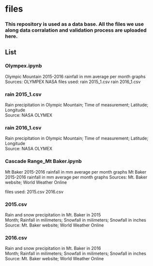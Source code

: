 # files
### This repository is used as a data base. All the files we use along data corralation and validation process are uploaded here.
## List
### Olympex.ipynb
Olympic Mountain 2015-2016 rainfall in mm average per month graphs
Sources: OLYMPEX NASA 
files used:
         rain 2015_1.csv
         rain 2016_1.csv
### rain 2015_1.csv
Rain precipitation in Olympic Mountain; Time of measurement; Latitude; Longitude <br>
Source: NASA OLYMEX

### rain 2016_1.csv
Rain precipitation in Olympic Mountain; Time of measurement; Latitude; Longitude <br>
Source: NASA OLYMEX

### Cascade Range_Mt Baker.ipynb
Mt Baker 2015-2016 rainfall in mm average per month graphs
Mt Baker 2015-2016 rainfall in mm average per month graphs
Sources: Mt. Baker website; World Weather Online

files used:
         2015.csv
         2016.csv
         
### 2015.csv
Rain and snow precipitation in Mt. Baker in 2015 <br>
Month; Rainfall in milimeters; Snowfall in milimeters; Snowfall in inches <br>
Source: Mt. Baker website; World Weather Online

### 2016.csv
Rain and snow precipitation in Mt. Baker in 2016 <br>
Month; Rainfall in milimeters; Snowfall in milimeters; Snowfall in inches <br>
Source: Mt. Baker website; World Weather Online
